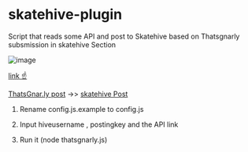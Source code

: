 # skatehive-plugin

Script that reads some API and post to Skatehive based on Thatsgnarly subsmission in skatehive Section 

![image](https://i.ibb.co/J3Xk0rZ/image.png)

[link ☝️](https://miro.com/app/board/uXjVM-zK1UA=/?share_link_id=143090395097) 

[ThatsGnar.ly post](https://thatsgnar.ly/routes/submissions?page=6&take=3&filter=new&period=all&scopeId=thatsgnarly)  ->> [skatehive Post](https://peakd.com/thatsgnarly/@skatehacker/dino-dan-arino)

1. Rename config.js.example to config.js

2. Input hiveusername , postingkey and the API link 

3. Run it (node thatsgnarly.js) 

